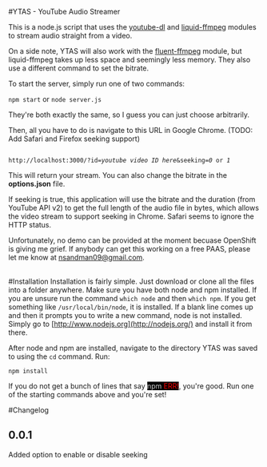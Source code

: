 #YTAS - YouTube Audio Streamer

This is a node.js script that uses the [youtube-dl](http://www.github.com/fent/node-youtube-dl) and [liquid-ffmpeg](https://www.npmjs.com/package/liquid-ffmpeg) modules to stream audio straight from a video. 

On a side note, YTAS will also work with the [fluent-ffmpeg](https://github.com/fluent-ffmpeg/node-fluent-ffmpeg) module, but liquid-ffmpeg takes up less space and seemingly less memory. They also use a different command to set the bitrate.

To start the server, simply run one of two commands:

<code>npm start</code> or <code>node server.js</code>

They're both exactly the same, so I guess you can just choose arbitrarily.

Then, all you have to do is navigate to this URL in Google Chrome. (TODO: Add Safari and Firefox seeking support)

<code>
http://localhost:3000/?id=<em>youtube video ID here</em>&seeking=<em>0</em> or <em>1</em>
</code>

This will return your stream. You can also change the bitrate in the <strong>options.json</strong> file.

If seeking is true, this application will use the bitrate and the duration (from YouTube API v2) to get the full length of the audio file in bytes, which allows the video stream to support seeking in Chrome. Safari seems to ignore the HTTP status. 

Unfortunately, no demo can be provided at the moment becuase OpenShift is giving me grief. If anybody can get this working on a free PAAS, please let me know at <nsandman09@gmail.com>.
<br /><br />

#Installation
Installation is fairly simple. Just download or clone all the files into a folder anywhere. Make sure you have both node and npm installed. If you are unsure run the command <code>which node</code> and then <code>which npm</code>. If you get something like <code>/usr/local/bin/node</code>, it is installed. If a blank line comes up and then it prompts you to write a new command, node is not installed. Simply go to [http://www.nodejs.org](http://nodejs.org/) and install it from there.

After node and npm are installed, navigate to the directory YTAS was saved to using the <code>cd</code> command. Run:

<code>npm install</code>

If you do not get a bunch of lines that say <mark style="background-color: black;"><span style="color: #cccccc;">npm</span> <span style="color: red;">ERR!</span></mark>, you're good. Run one of the starting commands above and you're set!
 

#Changelog

0.0.1
-----
Added option to enable or disable seeking
